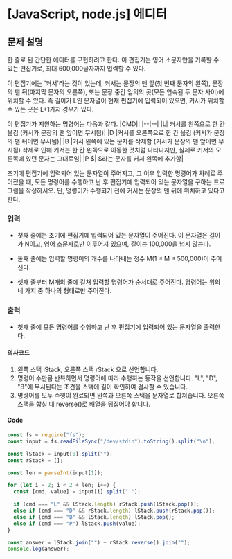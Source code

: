 # [JavaScript, node.js] 에디터

## 문제 설명

한 줄로 된 간단한 에디터를 구현하려고 한다. 이 편집기는 영어 소문자만을 기록할 수 있는 편집기로, 최대 600,000글자까지 입력할 수 있다.

이 편집기에는 '커서'라는 것이 있는데, 커서는 문장의 맨 앞(첫 번째 문자의 왼쪽), 문장의 맨 뒤(마지막 문자의 오른쪽), 또는 문장 중간 임의의 곳(모든 연속된 두 문자 사이)에 위치할 수 있다. 즉 길이가 L인 문자열이 현재 편집기에 입력되어 있으면, 커서가 위치할 수 있는 곳은 L+1가지 경우가 있다.

이 편집기가 지원하는 명령어는 다음과 같다.
|CMD||
|--|--|
|L| 커서를 왼쪽으로 한 칸 옮김 (커서가 문장의 맨 앞이면 무시됨)|
|D |커서를 오른쪽으로 한 칸 옮김 (커서가 문장의 맨 뒤이면 무시됨)|
|B |커서 왼쪽에 있는 문자를 삭제함 (커서가 문장의 맨 앞이면 무시됨) 삭제로 인해 커서는 한 칸 왼쪽으로 이동한 것처럼 나타나지만, 실제로 커서의 오른쪽에 있던 문자는 그대로임|
|P $| $라는 문자를 커서 왼쪽에 추가함|

초기에 편집기에 입력되어 있는 문자열이 주어지고, 그 이후 입력한 명령어가 차례로 주어졌을 때, 모든 명령어를 수행하고 난 후 편집기에 입력되어 있는 문자열을 구하는 프로그램을 작성하시오. 단, 명령어가 수행되기 전에 커서는 문장의 맨 뒤에 위치하고 있다고 한다.

### 입력

- 첫째 줄에는 초기에 편집기에 입력되어 있는 문자열이 주어진다. 이 문자열은 길이가 N이고, 영어 소문자로만 이루어져 있으며, 길이는 100,000을 넘지 않는다.

- 둘째 줄에는 입력할 명령어의 개수를 나타내는 정수 M(1 ≤ M ≤ 500,000)이 주어진다.
- 셋째 줄부터 M개의 줄에 걸쳐 입력할 명령어가 순서대로 주어진다. 명령어는 위의 네 가지 중 하나의 형태로만 주어진다.

### 출력

- 첫째 줄에 모든 명령어를 수행하고 난 후 편집기에 입력되어 있는 문자열을 출력한다.

#### 의사코드

1. 왼쪽 스택 lStack, 오른쪽 스택 rStack 으로 선언합니다.
2. 명령어 수만큼 반복하면서 명령어에 따라 수행하는 동작을 선언합니다. "L", "D", "B"에 무시된다는 조건을 스택에 길이 확인하여 검사할 수 있습니다.
3. 명령어를 모두 수행이 완료되면 왼쪽과 오른쪽 스택을 문자열로 합쳐줍니다. 오른쪽 스택을 합칠 때 reverse()로 배열을 뒤집어야 합니다.

#### Code

```js
const fs = require("fs");
const input = fs.readFileSync("/dev/stdin").toString().split("\n");

const lStack = input[0].split("");
const rStack = [];

const len = parseInt(input[1]);

for (let i = 2; i < 2 + len; i++) {
  const [cmd, value] = input[i].split(" ");

  if (cmd === "L" && lStack.length) rStack.push(lStack.pop());
  else if (cmd === "D" && rStack.length) lStack.push(rStack.pop());
  else if (cmd === "B" && lStack.length) lStack.pop();
  else if (cmd === "P") lStack.push(value);
}

const answer = lStack.join("") + rStack.reverse().join("");
console.log(answer);
```
